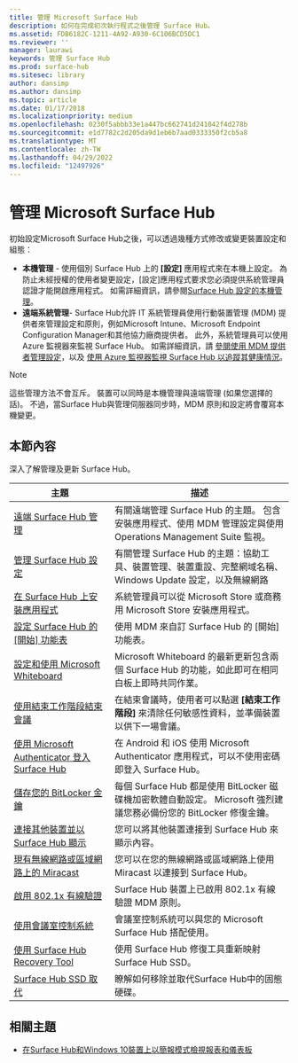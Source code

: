 ```yaml
---
title: 管理 Microsoft Surface Hub
description: 如何在完成初次執行程式之後管理 Surface Hub。
ms.assetid: FDB6182C-1211-4A92-A930-6C106BCD5DC1
ms.reviewer: ''
manager: laurawi
keywords: 管理 Surface Hub
ms.prod: surface-hub
ms.sitesec: library
author: dansimp
ms.author: dansimp
ms.topic: article
ms.date: 01/17/2018
ms.localizationpriority: medium
ms.openlocfilehash: 0230f5abbb33e1a447bc662741d241042f4d278b
ms.sourcegitcommit: e1d7782c2d205da9d1eb6b7aad0333350f2cb5a8
ms.translationtype: MT
ms.contentlocale: zh-TW
ms.lasthandoff: 04/29/2022
ms.locfileid: "12497926"
---
```

# <a name="manage-microsoft-surface-hub"></a>管理 Microsoft Surface Hub

初始設定Microsoft Surface Hub之後，可以透過幾種方式修改或變更裝置設定和組態：

- **本機管理** - 使用個別 Surface Hub 上的 **\[設定\]** 應用程式來在本機上設定。 為防止未經授權的使用者變更設定，[設定]應用程式要求您必須提供系統管理員認證才能開啟應用程式。 如需詳細資訊，請參閱[Surface Hub 設定的本機管理](local-management-surface-hub-settings.md)。
- **遠端系統管理**- Surface Hub允許 IT 系統管理員使用行動裝置管理 (MDM) 提供者來管理設定和原則，例如Microsoft Intune、Microsoft Endpoint Configuration Manager和其他協力廠商提供者。 此外，系統管理員可以使用 Azure 監視器來監視 Surface Hub。  如需詳細資訊，請 [參閱使用 MDM 提供者管理設定](manage-settings-with-mdm-for-surface-hub.md)，以及 [使用 Azure 監視器監視 Surface Hub 以追蹤其健康情況](/azure/azure-monitor/insights/surface-hubs)。

> [!NOTE]
> 這些管理方法不會互斥。 裝置可以同時是本機管理與遠端管理 (如果您選擇的話)。 不過，當Surface Hub與管理伺服器同步時，MDM 原則和設定將會覆寫本機變更。

## <a name="in-this-section"></a>本節內容

深入了解管理及更新 Surface Hub。

| 主題 | 描述 |
| ----- | ----------- |
| [遠端 Surface Hub 管理](remote-surface-hub-management.md) |有關遠端管理 Surface Hub 的主題。 包含安裝應用程式、使用 MDM 管理設定與使用 Operations Management Suite 監視。 |
| [管理 Surface Hub 設定](manage-surface-hub-settings.md) |有關管理 Surface Hub 的主題：協助工具、裝置管理、裝置重設、完整網域名稱、Windows Update 設定，以及無線網路 |
| [在 Surface Hub 上安裝應用程式](install-apps-on-surface-hub.md) | 系統管理員可以從 Microsoft Store 或商務用 Microsoft Store 安裝應用程式。|
[設定 Surface Hub 的 [開始] 功能表](surface-hub-start-menu.md) | 使用 MDM 來自訂 Surface Hub 的 [開始] 功能表。
| [設定和使用 Microsoft Whiteboard](whiteboard-collaboration.md)  | Microsoft Whiteboard 的最新更新包含兩個 Surface Hub 的功能，如此即可在相同白板上即時共同作業。   |
| [使用結束工作階段結束會議](finishing-your-surface-hub-meeting.md) | 在結束會議時，使用者可以點選 **\[結束工作階段\]** 來清除任何敏感性資料，並準備裝置以供下一場會議。|
| [使用 Microsoft Authenticator 登入 Surface Hub](surface-hub-authenticator-app.md) | 在 Android 和 iOS 使用 Microsoft Authenticator 應用程式，可以不使用密碼即登入 Surface Hub。   |
| [儲存您的 BitLocker 金鑰](save-bitlocker-key-surface-hub.md) | 每個 Surface Hub 都是使用 BitLocker 磁碟機加密軟體自動設定。 Microsoft 強烈建議您務必備份您的 BitLocker 修復金鑰。|
| [連接其他裝置並以 Surface Hub 顯示](connect-and-display-with-surface-hub.md) | 您可以將其他裝置連接到 Surface Hub 來顯示內容。|
| [現有無線網路或區域網路上的 Miracast](miracast-over-infrastructure.md) | 您可以在您的無線網路或區域網路上使用 Miracast 以連接到 Surface Hub。 |
 [啟用 802.1x 有線驗證](enable-8021x-wired-authentication.md) | Surface Hub 裝置上已啟用 802.1x 有線驗證 MDM 原則。
| [使用會議室控制系統](use-room-control-system-with-surface-hub.md) | 會議室控制系統可以與您的 Microsoft Surface Hub 搭配使用。|
[使用 Surface Hub Recovery Tool](surface-hub-recovery-tool.md) | 使用 Surface Hub 修復工具重新映射Surface Hub SSD。
[Surface Hub SSD 取代](surface-hub-ssd-replacement.md) | 瞭解如何移除並取代Surface Hub中的固態硬碟。

## <a name="related-topics"></a>相關主題

- [在Surface Hub和Windows 10裝置上以簡報模式檢視報表和儀表板](https://powerbi.microsoft.com/documentation/powerbi-mobile-win10-app-presentation-mode/)
